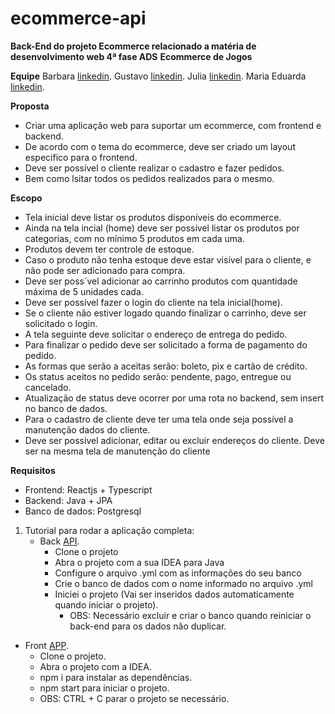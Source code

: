 # ecommerce-api
**Back-End do projeto Ecommerce relacionado a matéria de desenvolvimento web 4ª fase ADS**
**Ecommerce de Jogos**

**Equipe**
Barbara [linkedin](https://www.linkedin.com/in/barbara-stefani-d-b052b1140/).
Gustavo [linkedin](https://www.linkedin.com/in/gustavo-albonico-goncalves/).
Julia  [linkedin](https://www.linkedin.com/in/juliatibes/).
Maria Eduarda [linkedin](https://www.linkedin.com/in/maria-eduarda-rebelo-961306193/).

**Proposta**
- Criar uma aplicação  web para suportar um ecommerce, com frontend e backend.
- De acordo com o tema do ecommerce, deve ser criado um layout especifico para o frontend.
- Deve ser possível o cliente realizar o cadastro e fazer pedidos.
- Bem como lsitar todos os pedidos realizados para o mesmo.

**Escopo**
- Tela inicial deve listar os produtos disponíveis do ecommerce.
- Ainda na tela incial (home) deve ser possível listar os produtos por categorias, com no mínimo 5 produtos em cada uma.
- Produtos devem ter controle de estoque.
- Caso o produto não tenha estoque deve estar visível para o cliente, e não pode ser adicionado para compra.
- Deve ser poss´vel adicionar ao carrinho produtos com quantidade máxima de 5 unidades cada.
- Deve ser possível fazer o login do cliente na tela inicial(home).
- Se o cliente não estiver logado quando finalizar o carrinho, deve ser solicitado o login.
- A tela seguinte deve solicitar o endereço de entrega do pedido.
- Para finalizar o pedido deve ser solicitado a forma de pagamento do pedido.
- As formas que serão a aceitas serão: boleto, pix e cartão de crédito.
- Os status aceitos no pedido serão: pendente, pago, entregue ou cancelado.
- Atualização de status deve ocorrer por uma rota no backend, sem insert no banco de dados.
- Para o cadastro de cliente deve ter uma tela onde seja possível a manutenção dados do cliente.
- Deve ser possível adicionar, editar ou excluir endereços do cliente. Deve ser na mesma tela de manutenção do cliente

**Requisitos**
- Frontend: Reactjs + Typescript
- Backend: Java + JPA
- Banco de dados: Postgresql

1. Tutorial para rodar a aplicação completa:
   - Back [API](https://github.com/GustavoAlbonico/ecommerce-api).
     - Clone o projeto
     - Abra o projeto com a sua IDEA para Java
     - Configure o arquivo .yml com as informações do seu banco
     - Crie o banco de dados com o nome informado no arquivo .yml
     - Iniciei o projeto (Vai ser inseridos dados automaticamente quando iniciar o projeto).
       - OBS: Necessário excluir e criar o banco quando reiniciar o back-end para os dados não duplicar.
  - Front [APP](https://github.com/GustavoAlbonico/ecommerce-app).
    - Clone o projeto.
    - Abra o projeto com a IDEA.
    - npm i para instalar as dependências.
    - npm start para iniciar o projeto.
    - OBS: CTRL + C parar o projeto se necessário.
